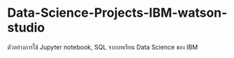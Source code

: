 # Data-Science-Projects-IBM-watson-studio
ตัวอย่างการใช้ Jupyter notebook, SQL จากบทเรียน Data Science ของ IBM 
